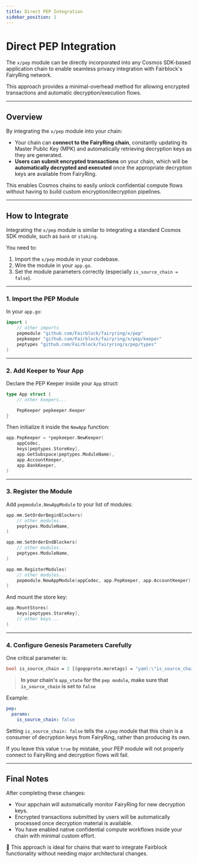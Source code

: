 ```yaml
---
title: Direct PEP Integration
sidebar_position: 1
---
```


# Direct PEP Integration

The `x/pep` module can be directly incorporated into any Cosmos SDK-based application chain to enable seamless privacy integration with Fairblock's FairyRing network.

This approach provides a minimal-overhead method for allowing encrypted transactions and automatic decryption/execution flows.

---

## Overview

By integrating the `x/pep` module into your chain:

- Your chain can **connect to the FairyRing chain**, constantly updating its Master Public Key (MPK) and automatically retrieving decryption keys as they are generated.
- **Users can submit encrypted transactions** on your chain, which will be **automatically decrypted and executed** once the appropriate decryption keys are available from FairyRing.

This enables Cosmos chains to easily unlock confidential compute flows without having to build custom encryption/decryption pipelines.

---

## How to Integrate

Integrating the `x/pep` module is similar to integrating a standard Cosmos SDK module, such as `bank` or `staking`.

You need to:

1. Import the `x/pep` module in your codebase.
2. Wire the module in your `app.go`.
3. Set the module parameters correctly (especially `is_source_chain = false`).

---

### 1. Import the PEP Module

In your `app.go`:

```go
import (
    // other imports
    pepmodule "github.com/Fairblock/fairyring/x/pep"
    pepkeeper "github.com/Fairblock/fairyring/x/pep/keeper"
    peptypes "github.com/Fairblock/fairyring/x/pep/types"
)
```

---

### 2. Add Keeper to Your App

Declare the PEP Keeper inside your `App` struct:

```go
type App struct {
    // other keepers...

    PepKeeper pepkeeper.Keeper
}
```

Then initialize it inside the `NewApp` function:

```go
app.PepKeeper = *pepkeeper.NewKeeper(
    appCodec,
    keys[peptypes.StoreKey],
    app.GetSubspace(peptypes.ModuleName),
    app.AccountKeeper,
    app.BankKeeper,
)
```

---

### 3. Register the Module

Add `pepmodule.NewAppModule` to your list of modules:

```go
app.mm.SetOrderBeginBlockers(
    // other modules...
    peptypes.ModuleName,
)

app.mm.SetOrderEndBlockers(
    // other modules...
    peptypes.ModuleName,
)

app.mm.RegisterModules(
    // other modules...
    pepmodule.NewAppModule(appCodec, app.PepKeeper, app.AccountKeeper),
)
```

And mount the store key:

```go
app.MountStores(
    keys[peptypes.StoreKey],
    // other keys...
)
```

---

### 4. Configure Genesis Parameters Carefully

One critical parameter is:

```proto
bool is_source_chain = 2 [(gogoproto.moretags) = "yaml:\"is_source_chain\""];
```

> **In your chain's `app_state` for the `pep module`, make sure that `is_source_chain` is set to `false`**

Example:

```yaml
pep:
  params:
    is_source_chain: false
```

Setting `is_source_chain: false` tells the `x/pep` module that this chain is a consumer of decryption keys from FairyRing, rather than producing its own.

If you leave this value `true` by mistake, your PEP module will not properly connect to FairyRing and decryption flows will fail.

---

## Final Notes

After completing these changes:

- Your appchain will automatically monitor FairyRing for new decryption keys.
- Encrypted transactions submitted by users will be automatically processed once decryption material is available.
- You have enabled native confidential compute workflows inside your chain with minimal custom effort.

🚀 This approach is ideal for chains that want to integrate Fairblock functionality without needing major architectural changes.
